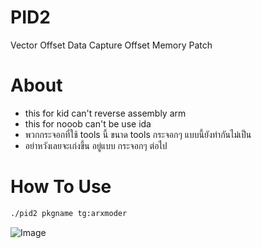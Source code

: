 # PID2
Vector Offset Data Capture Offset Memory Patch

# About

- this for kid can't reverse assembly arm
- this for nooob can't be use ida 
- พวกกระจอกที่ใช้ tools นี้ ขนาด tools กระจอกๆ แบบนี้ยังทำกันไม่เป็น
- อย่าหวังเลยจะเก่งขึ้น อยู่แบบ กระจอกๆ ต่อไป

# How To Use
```sh
./pid2 pkgname tg:arxmoder
```


![Image](https://github.com/user-attachments/assets/75f8e186-e9a9-4c9d-9857-8c4709d259d8)

